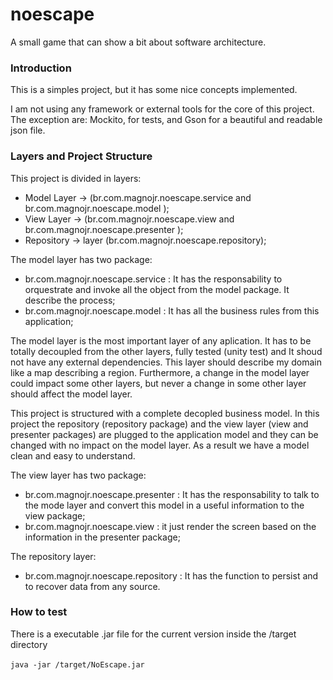 # noescape
A small game that can show a bit about software architecture.

### Introduction

This is a simples project, but it has some nice concepts implemented. 

I am not using any framework or external tools for the core of this project. The exception are: Mockito, for tests, and Gson for a beautiful and readable json file.

### Layers and Project Structure

This project is divided in layers:
 * Model Layer -> (br.com.magnojr.noescape.service and br.com.magnojr.noescape.model );
 * View Layer -> (br.com.magnojr.noescape.view and br.com.magnojr.noescape.presenter );
 * Repository -> layer (br.com.magnojr.noescape.repository);

The model layer has two package:
 * br.com.magnojr.noescape.service : It has the responsability to orquestrate and invoke all the object from the model package. It describe the process;
 * br.com.magnojr.noescape.model : It has all the business rules from this application;

The model layer is the most important layer of any aplication. It has to be totally decoupled from the other layers, fully tested (unity test) and It shoud not have any external dependencies. This layer should describe my domain like a map describing a region. Furthermore,  a change in the model layer could impact some other layers, but never a change in some other layer should affect the model layer.

This project is structured with a complete decopled business model. 
In this project the repository (repository package) and the view layer (view and presenter packages) are plugged to the application model and they can be changed with no impact on the model layer. As a result we have a model clean and easy to understand.

The view layer has two package: 
  * br.com.magnojr.noescape.presenter : It has the responsability to talk to the mode layer and convert this model in a useful information to the view package;
  * br.com.magnojr.noescape.view : it just render the screen based on the information in the presenter package;

The repository layer:
  * br.com.magnojr.noescape.repository : It has the function to persist and to recover data from any source.
  
### How to test

There is a executable .jar file for the current version inside the /target directory

``` java -jar /target/NoEscape.jar ```
  
  
  
